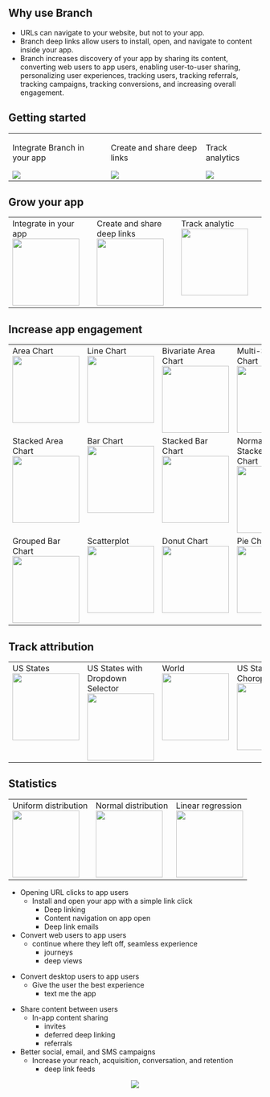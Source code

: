 ## Why use Branch

- URLs can navigate to your website, but not to your app. 
- Branch deep links allow users to install, open, and navigate to content inside your app.
- Branch increases discovery of your app by sharing its content, converting web users to app users, enabling user-to-user sharing, personalizing user experiences, tracking users, tracking referrals, tracking campaigns, tracking conversions, and increasing overall engagement.

## Getting started

<table>
    <tr valign="top">
        <td>
            <p class="branch-feature">Integrate Branch in your app</p>
            <a href="https://bl.ocks.org/mbostock/4061502"><img src="https://d3js.org/ex/box.png"></a>
        </td>
        <td>
            <p class="branch-feature">Create and share deep links</p>
            <a href="https://bl.ocks.org/mbostock/4063269"><img src="https://d3js.org/ex/bubble.png"></a>
        </td>
        <td>
            <p class="branch-feature">Track analytics</p>
            <a href="https://bl.ocks.org/mbostock/4061961"><img src="https://d3js.org/ex/bullet.png"></a>
        </td>
    </tr>
</table>

## Grow your app

<table>
    <tr valign="top">
        <td width="33%">Integrate in your app<br><a href="https://bl.ocks.org/mbostock/4061502"><img width="133" src="https://d3js.org/ex/box.png"></a></td>
        <td width="33%">Create and share deep links<br><a href="https://bl.ocks.org/mbostock/4063269"><img width="133" src="https://d3js.org/ex/bubble.png"></a></td>
        <td width="33%">Track analytic<br><a href="https://bl.ocks.org/mbostock/4061961"><img width="133" src="https://d3js.org/ex/bullet.png"></a></td>
    </tr>
</table>

## Increase app engagement

<table>
  <tr valign="top">
    <td>Area Chart<br><a href="https://bl.ocks.org/mbostock/3883195"><img width="133" src="https://bl.ocks.org/mbostock/raw/3883195/thumbnail.png"></a></td>
    <td>Line Chart<br><a href="https://bl.ocks.org/mbostock/3883245"><img width="133" src="https://bl.ocks.org/mbostock/raw/3883245/thumbnail.png"></a></td>
    <td>Bivariate Area Chart<br><a href="https://bl.ocks.org/mbostock/3884914"><img width="133" src="https://bl.ocks.org/mbostock/raw/3884914/thumbnail.png"></a></td>
    <td>Multi-Series Line Chart<br><a href="https://bl.ocks.org/mbostock/3884955"><img width="133" src="https://bl.ocks.org/mbostock/raw/3884955/thumbnail.png"></a></td>
  </tr>
  <tr valign="top">
    <td>Stacked Area Chart<br><a href="https://bl.ocks.org/mbostock/3885211"><img width="133" src="https://bl.ocks.org/mbostock/raw/3885211/thumbnail.png"></a></td>
    <td>Bar Chart<br><a href="https://bl.ocks.org/mbostock/3885304"><img width="133" src="https://bl.ocks.org/mbostock/raw/3885304/thumbnail.png"></a></td>
    <td>Stacked Bar Chart<br><a href="https://bl.ocks.org/mbostock/3886208"><img width="133" src="https://bl.ocks.org/mbostock/raw/3886208/thumbnail.png"></a></td>
    <td>Normalized Stacked Bar Chart<br><a href="https://bl.ocks.org/mbostock/3886394"><img width="133" src="https://bl.ocks.org/mbostock/raw/3886394/thumbnail.png"></a></td>
  </tr>
  <tr valign="top">
    <td>Grouped Bar Chart<br><a href="https://bl.ocks.org/mbostock/3887051"><img width="133" src="https://bl.ocks.org/mbostock/raw/3887051/thumbnail.png"></a></td>
    <td>Scatterplot<br><a href="https://bl.ocks.org/mbostock/3887118"><img width="133" src="https://bl.ocks.org/mbostock/raw/3887118/thumbnail.png"></a></td>
    <td>Donut Chart<br><a href="https://bl.ocks.org/mbostock/3887193"><img width="133" src="https://bl.ocks.org/mbostock/raw/3887193/thumbnail.png"></a></td>
    <td>Pie Chart<br><a href="https://bl.ocks.org/mbostock/3887235"><img width="133" src="https://bl.ocks.org/mbostock/raw/3887235/thumbnail.png"></a></td>
  </tr>
</table>

## Track attribution

<table>
  <tr valign="top">
    <td>US States<br><a href="https://vida.io/gists/FLFFovRPbu2t5QwQC"><img width="133" src="https://vida-production.s3.amazonaws.com/thumbnails/4yATR8Z7T99KY4dzg"></a></td>
    <td>US States with Dropdown Selector<br><a href="https://vida.io/gists/vfP7KiHLfDbnDWBsX"><img width="133" src="https://vida-production.s3.amazonaws.com/thumbnails/mCo5Pi7nCu63qmrbp"></a></td>
    <td>World<br><a href="https://vida.io/gists/TWNbJrHvRcR3DeAZq"><img width="133" src="https://vida-production.s3.amazonaws.com/thumbnails/fjuXHEcEwEh55dopa"></a></td>
    <td>US States - Choropleth Bar<br><a href="https://vida.io/gists/ot4Ynw4gZdmKkofo8"><img width="133" src="https://vida-production.s3.amazonaws.com/thumbnails/4vZ9mRGyepoyQxFcK"></a></td>
    <td>US States Map - Side by Side<br><a href="https://vida.io/gists/JrG2Luv6pfJWyRvbw"><img width="133" src="https://vida-production.s3.amazonaws.com/thumbnails/3xHNc7JCLGRWoq9BG"></a></td>
  </tr>
</table>

## Statistics

<table>
  <tr valign="top">
    <td>Uniform distribution<br><a href="https://nxsheet.com/sheets/56ec617c806eb93a4ce06d1d"><img width="133" src="https://i.imgur.com/guMhFQp.png"></a></td>
    <td>Normal distribution<br><a href="https://nxsheet.com/sheets/56e845da4030182e337c6c2b"><img width="133" src="https://i.imgur.com/uJPr4YF.png"></a></td>
    <td>Linear regression<br><a href="https://nxsheet.com/sheets/56d0a87264e47ee60a95f652"><img width="133" src="https://i.imgur.com/3z8xPkq.png"></a></td>
  </tr>
</table>




- Opening URL clicks to app users
    + Install and open your app with a simple link click
        + Deep linking 
        + Content navigation on app open
        + Deep link emails 
- Convert web users to app users
    - continue where they left off, seamless experience
        - journeys
        - deep views
* Convert desktop users to app users
    - Give the user the best experience
        - text me the app
- Share content between users
    + In-app content sharing
        * invites
        + deferred deep linking
        + referrals
- Better social, email, and SMS campaigns
    + Increase your reach, acquisition, conversation, and retention
        * deep link feeds



<p align="center">
  <a href="https://youtu.be/MXgLQ8QDXk8"><img src="https://i.imgur.com/NF2NEDn.gif"/></a>
</p>